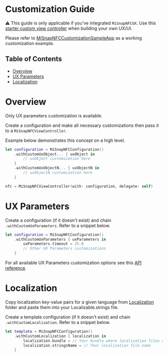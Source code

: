 # Customization Guide

:warning: This guide is only applicable if you've integrated `MiSnapNFCUX`. Use this [starter custom view controller](../../../Examples/Snippets/MiSnapNFC/CustomNFCViewController.swift) when building your own UX/UI.

Please refer to [MiSnapNFCCustomizationSampleApp](../../../Examples/Apps/MiSnapNFC/MiSnapNFCCustomizationSampleApp) as a working customization example.

## Table of Contents
* [Overview](#overview)
* [UX Parameters](#ux-parameters)
* [Localization](#localization)

# Overview

Only UX parameters customization is available.

Create a configuration and make all necessary customizations then pass it to a `MiSnapNFCViewController`.

Example below demonstrates this concept on a high level. 

```Swift
let configuration = MiSnapNFCConfiguration()
    .withCustomUxObject... { uxObject in
        // uxObject customization here
    }
    .withCustomUxObjectN... { uxObjectN in
        // uxObjectN customization here
    }

nfc = MiSnapNFCViewController(with: configuration, delegate: self)
```

# UX Parameters
Create a configuration (if it doesn't exist) and chain `.withCustomUxParameters`. Refer to a snippet below.

```Swift
let configuration = MiSnapNFCConfiguration()
    .withCustomUxParameters { uxParameters in
        uxParameters.timeout = 25.0
        // Other UX Parameters customizations
    }
```

For all available UX Parameters customization options see this [API reference](https://htmlpreview.github.io/?https://github.com/Mitek-Systems/MiSnap-iOS/blob/main/Docs/API/MiSnapNFC/MiSnapNFCUX/Classes/MiSnapNFCUxParameters.html).

# Localization

Copy localization key-value pairs for a given language from [Localization](../../../Localization/MiSnapNFC) folder and paste them into your Localizable.strings file.

Create a template configuration (if it doesn't exist) and chain `.withCustomLocalization`. Refer to a snippet below.

```Swift
let template = MiSnapNFCConfiguration()
    .withCustomLocalization { localization in
        localization.bundle = // Your bundle where localization files are located
        localization.stringsName = // Your localization file name
    }
```




